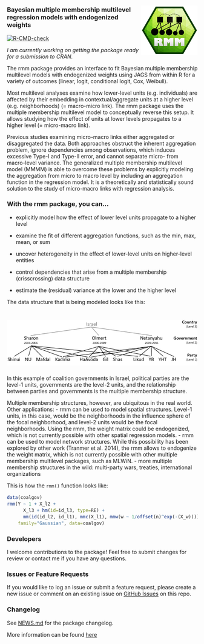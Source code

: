 
<!-- README.md is generated from README.Rmd. Please edit that file -->

# <img src="man/figures/rmm-hexagon.png" align="right" />

### Bayesian multiple membership multilevel regression models with endogenized weights

<!-- badges: start -->

[![R-CMD-check](https://github.com/benrosche/rmm/workflows/R-CMD-check/badge.svg)](https://github.com/benrosche/rmm/actions)
<!-- badges: end -->

*I am currently working on getting the package ready for a submission to
CRAN.*

The rmm package provides an interface to fit Bayesian multiple
membership multilevel models with endogenized weights using JAGS from
within R for a variety of outcomes (linear, logit, conditional logit,
Cox, Weibull).

Most multilevel analyses examine how lower-level units
(e.g. individuals) are affected by their embedding in
contextual/aggregate units at a higher level (e.g. neighborhoods) (=
macro-micro link). The rmm package uses the multiple membership
multilevel model to conceptually reverse this setup. It allows studying
how the effect of units at lower levels propagates to a higher level (=
micro-macro link).

Previous studies examining micro-macro links either aggregated or
disaggregated the data. Both approaches obstruct the inherent
aggregation problem, ignore dependencies among observations, which
induces excessive Type-I and Type-II error, and cannot separate micro-
from macro-level variance. The generalized multiple membership
multilevel model (MMMM) is able to overcome these problems by explicitly
modeling the aggregation from micro to macro level by including an
aggregation function in the regression model. It is a theoretically and
statistically sound solution to the study of micro-macro links with
regression analysis.

### With the **rmm** package, you can…

-   explicitly model how the effect of lower level units propagate to a
    higher level

-   examine the fit of different aggregation functions, such as the min,
    max, mean, or sum

-   uncover heterogeneity in the effect of lower-level units on
    higher-level entities

-   control dependencies that arise from a multiple membership
    (crisscrossing) data structure

-   estimate the (residual) variance at the lower and the higher level

The data structure that is being modeled looks like this:

# <img src="man/figures/rmm-datastructure.png" /> <br />

In this example of coalition governments in Israel, political parties
are the level-1 units, governments are the level-2 units, and the
relationship between parties and governments is the multiple membership
structure.

Multiple membership structures, however, are ubiquitous in the real
world. Other applications: - rmm can be used to model spatial
structures. Level-1 units, in this case, would be the neighborhoods in
the influence sphere of the focal neighborhood, and level-2 units would
be the focal neighborhoods. Using the rmm, the weight matrix could be
endogenized, which is not currently possible with other spatial
regression models. - rmm can be used to model network structures. While
this possibility has been explored by other work (Tranmer et al. 2014),
the rmm allows to endogenize the weight matrix, which is not currently
possible with other multiple membership multilevel packages, such as
MLWiN. - more multiple membership structures in the wild: multi-party
wars, treaties, international organizations

This is how the `rmm()` function looks like:

``` r
data(coalgov)
rmm(Y ~ 1 + X_l2 + 
      X_l3 + hm(id=id_l3, type=RE) +
      mm(id(id_l2, id_l1), mmc(X_l1), mmw(w ~ 1/offset(n)^exp(-(X_w)))), 
    family="Gaussian", data=coalgov)
```

### Developers

I welcome contributions to the package! Feel free to submit changes for
review or contact me if you have any questions.

### Issues or Feature Requests

If you would like to log an issue or submit a feature request, please
create a new issue or comment on an existing issue on [GitHub
Issues](https://github.com/benrosche/rmm/issues) on this repo.

### Changelog

See [NEWS.md](https://github.com/benrosche/rmm/news/index.html) for the
package changelog.

More information can be found [here](http://benrosche.com/projects/rmm/)
